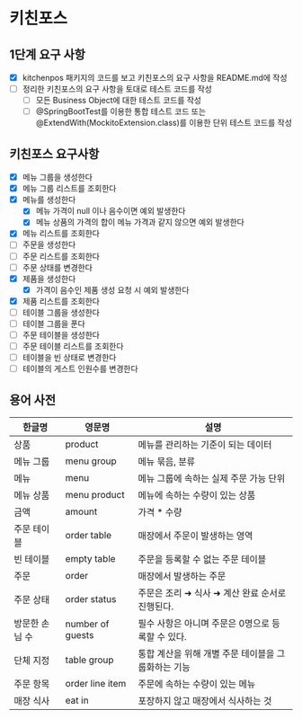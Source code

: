 # 키친포스

## 1단계 요구 사항

- [x] kitchenpos 패키지의 코드를 보고 키친포스의 요구 사항을 README.md에 작성
- [ ] 정리한 키친포스의 요구 사항을 토대로 테스트 코드를 작성
    - [ ] 모든 Business Object에 대한 테스트 코드를 작성
    - [ ] @SpringBootTest를 이용한 통합 테스트 코드 또는 @ExtendWith(MockitoExtension.class)를 이용한 단위 테스트 코드를 작성

## 키친포스 요구사항

- [x] 메뉴 그룹을 생성한다
- [x] 메뉴 그룹 리스트를 조회한다
- [x] 메뉴를 생성한다
  - [x] 메뉴 가격이 null 이나 음수이면 예외 발생한다
  - [x] 메뉴 상품의 가격의 합이 메뉴 가격과 같지 않으면 예외 발생한다
- [x] 메뉴 리스트를 조회한다
- [ ] 주문을 생성한다
- [ ] 주문 리스트를 조회한다
- [ ] 주문 상태를 변경한다
- [x] 제품을 생성한다
  - [x] 가격이 음수인 제품 생성 요청 시 예외 발생한다
- [x] 제품 리스트를 조회한다
- [ ] 테이블 그룹을 생성한다
- [ ] 테이블 그룹을 푼다
- [ ] 주문 테이블을 생성한다
- [ ] 주문 테이블 리스트를 조회한다
- [ ] 테이블을 빈 상태로 변경한다
- [ ] 테이블의 게스트 인원수를 변경한다

## 용어 사전

| 한글명 | 영문명 | 설명 |
| --- | --- | --- |
| 상품 | product | 메뉴를 관리하는 기준이 되는 데이터 |
| 메뉴 그룹 | menu group | 메뉴 묶음, 분류 |
| 메뉴 | menu | 메뉴 그룹에 속하는 실제 주문 가능 단위 |
| 메뉴 상품 | menu product | 메뉴에 속하는 수량이 있는 상품 |
| 금액 | amount | 가격 * 수량 |
| 주문 테이블 | order table | 매장에서 주문이 발생하는 영역 |
| 빈 테이블 | empty table | 주문을 등록할 수 없는 주문 테이블 |
| 주문 | order | 매장에서 발생하는 주문 |
| 주문 상태 | order status | 주문은 조리 ➜ 식사 ➜ 계산 완료 순서로 진행된다. |
| 방문한 손님 수 | number of guests | 필수 사항은 아니며 주문은 0명으로 등록할 수 있다. |
| 단체 지정 | table group | 통합 계산을 위해 개별 주문 테이블을 그룹화하는 기능 |
| 주문 항목 | order line item | 주문에 속하는 수량이 있는 메뉴 |
| 매장 식사 | eat in | 포장하지 않고 매장에서 식사하는 것 |
